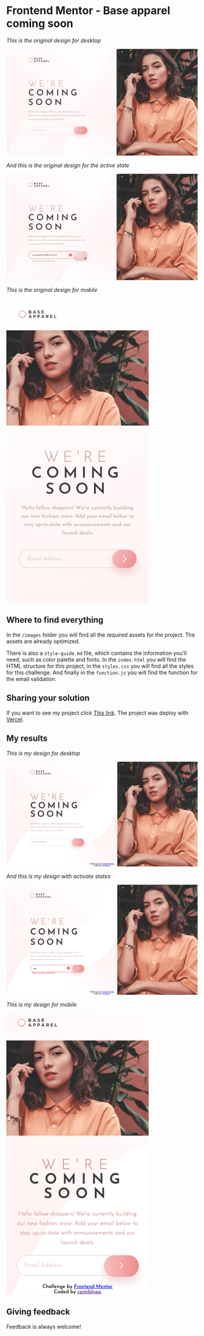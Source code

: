 # Frontend Mentor - Base apparel coming soon

*This is the original design for desktop*

![Desktop-design](./design/desktop-design.jpg)

*And this is the original design for the active state*

![Desktop-design-activate](./design/active-states.jpg)


*This is the original design for mobile*

![Mobile-design](./design/mobile-design.jpg)


## Where to find everything

In the `/images` folder you will find all the required assets for the project. The assets are already optimized.

There is also a `style-guide.md` file, which contains the information you'll need, such as color palette and fonts.
In the `index.html` you will find the HTML structure for this project, in the `styles.css` you will find all the styles for this challenge. And finally in the `function.js` you will find the function for the email validation.


## Sharing your solution

If you want to see my project click [This link](https://frontendmentor-base-apparel.vercel.app/). The project was deploy with [Vercel](https://vercel.com/). 


## My results

*This is my design for desktop*

![Desktop design](./design/my-desktop-design.png)

*And this is my design with activate states*

![Desktop design activate state](./design/my-active-states.png)

*This is my design for mobile*

![Mobile design 1](./design/my-mobile-design.png)


## Giving feedback

Feedback is always welcome!
